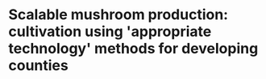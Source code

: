 # Scalable mushroom production: cultivation using 'appropriate technology' methods for developing counties
